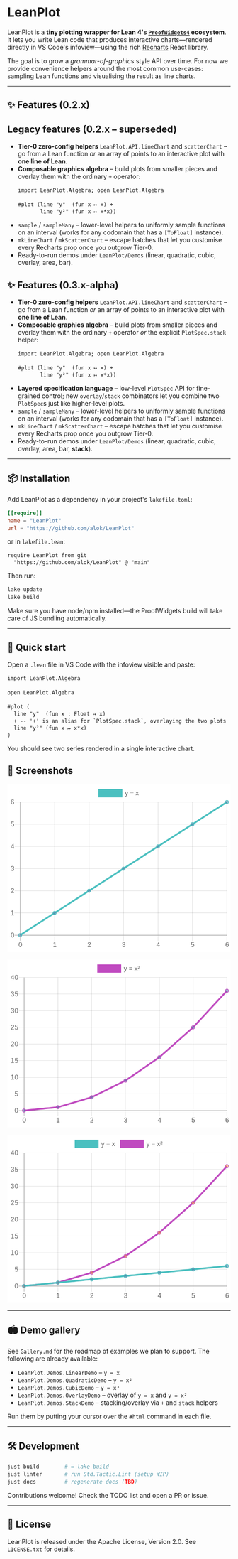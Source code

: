 # LeanPlot

LeanPlot is a **tiny plotting wrapper for Lean 4's [`ProofWidgets4`](https://github.com/leanprover-community/ProofWidgets4) ecosystem**.  It lets you write Lean code that produces interactive charts—rendered directly in VS Code's infoview—using the rich [Recharts](https://recharts.org) React library.

The goal is to grow a _grammar-of-graphics_ style API over time.  For now we provide convenience helpers around the most common use-cases: sampling Lean functions and visualising the result as line charts.

---

## ✨ Features (0.2.x)
## Legacy features (0.2.x – superseded)

* **Tier-0 zero-config helpers** `LeanPlot.API.lineChart` and `scatterChart` – go from a Lean function *or* an array of points to an interactive plot with **one line of Lean**.
* **Composable graphics algebra** – build plots from smaller pieces and overlay them with the ordinary `+` operator:
  ```lean
  import LeanPlot.Algebra; open LeanPlot.Algebra

  #plot (line "y"  (fun x ↦ x) +
         line "y²" (fun x ↦ x*x))
  ```
* `sample` / `sampleMany` – lower-level helpers to uniformly sample functions on an interval (works for any codomain that has a `[ToFloat]` instance).
* `mkLineChart` / `mkScatterChart` – escape hatches that let you customise every Recharts prop once you outgrow Tier-0.
* Ready-to-run demos under `LeanPlot/Demos` (linear, quadratic, cubic, overlay, area, bar).

## ✨ Features (0.3.x-alpha)

* **Tier-0 zero-config helpers** `LeanPlot.API.lineChart` and `scatterChart` – go from a Lean function *or* an array of points to an interactive plot with **one line of Lean**.
* **Composable graphics algebra** – build plots from smaller pieces and overlay them with the ordinary `+` operator *or* the explicit `PlotSpec.stack` helper:
  ```lean
  import LeanPlot.Algebra; open LeanPlot.Algebra

  #plot (line "y"  (fun x ↦ x) +
         line "y²" (fun x ↦ x*x))
  ```
* **Layered specification language** – low-level `PlotSpec` API for fine-grained control; new `overlay`/`stack` combinators let you combine two `PlotSpec`s just like higher-level plots.
* `sample` / `sampleMany` – lower-level helpers to uniformly sample functions on an interval (works for any codomain that has a `[ToFloat]` instance).
* `mkLineChart` / `mkScatterChart` – escape hatches that let you customise every Recharts prop once you outgrow Tier-0.
* Ready-to-run demos under `LeanPlot/Demos` (linear, quadratic, cubic, overlay, area, bar, **stack**).

---

## 📦 Installation

Add LeanPlot as a dependency in your project's `lakefile.toml`:

```toml
[[require]]
name = "LeanPlot"
url = "https://github.com/alok/LeanPlot"
```

or in `lakefile.lean`:

```lean
require LeanPlot from git
  "https://github.com/alok/LeanPlot" @ "main"
```

Then run:

```bash
lake update
lake build
```

Make sure you have node/npm installed—the ProofWidgets build will take care of JS bundling automatically.

---

## 🚀 Quick start

Open a `.lean` file in VS Code with the infoview visible and paste:

```lean
import LeanPlot.Algebra

open LeanPlot.Algebra

#plot (
  line "y"  (fun x : Float ↦ x)
  + -- '+' is an alias for `PlotSpec.stack`, overlaying the two plots
  line "y²" (fun x ↦ x*x)
)
```

You should see two series rendered in a single interactive chart.

## 📸 Screenshots

![Line chart (y = x)](docs/img/line_y_equals_x.png)

![Quadratic chart (y = x²)](docs/img/quadratic_y_equals_x2.png)

![Overlay chart (y = x and y = x²)](docs/img/overlay_yx_and_x2.png)

---

## 🏟 Demo gallery

See `Gallery.md` for the roadmap of examples we plan to support.  The following are already available:

* `LeanPlot.Demos.LinearDemo`   – `y = x`
* `LeanPlot.Demos.QuadraticDemo` – `y = x²`
* `LeanPlot.Demos.CubicDemo`    – `y = x³`
* `LeanPlot.Demos.OverlayDemo`  – overlay of `y = x` and `y = x²`
* `LeanPlot.Demos.StackDemo`   – stacking/overlay via `+` and `stack` helpers

Run them by putting your cursor over the `#html` command in each file.

---

## 🛠 Development

```bash
just build        # = lake build
just linter       # run Std.Tactic.Lint (setup WIP)
just docs         # regenerate docs (TBD)
```

Contributions welcome!  Check the TODO list and open a PR or issue.

---

## 📄 License

LeanPlot is released under the Apache License, Version 2.0.  See `LICENSE.txt` for details.
